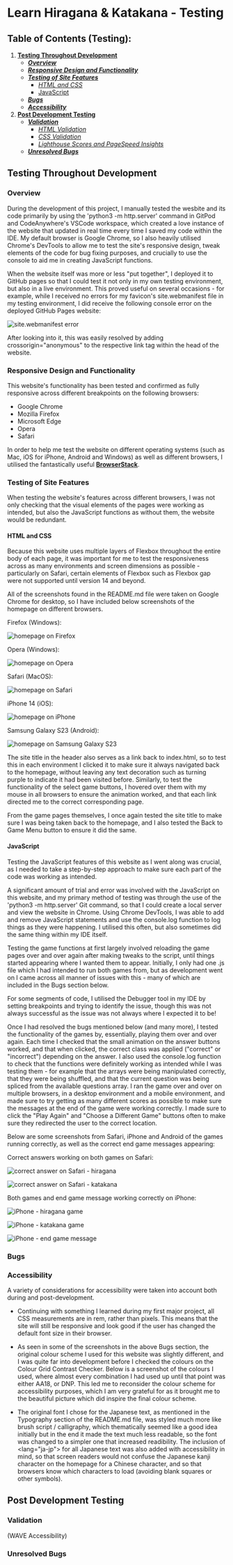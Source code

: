 # **Learn Hiragana & Katakana - Testing**

## **Table of Contents (Testing):**
1. [**Testing Throughout Development**](#testing-throughout-development)
    * [***Overview***](#overview)
    * [***Responsive Design and Functionality***](#responsive-design-and-functionality)
    * [***Testing of Site Features***](#testing-of-site-features)
        * [*HTML and CSS*](#html-and-css)
        * [JavaScript](#javascript)
    * [***Bugs***](#bugs)
    * [***Accessibility***](#accessibility)
1. [**Post Development Testing**](#post-development-testing)
    * [***Validation***](#validation)
        * [*HTML Validation*](#html-validation)
        * [*CSS Validation*](#css-validation)
        * [*Lighthouse Scores and PageSpeed Insights*](#lighthouse-scores-and-pagespeed-insights)
    * [***Unresolved Bugs***](#unresolved-bugs)

## Testing Throughout Development

### Overview

During the development of this project, I manually tested the wesbite and its code primarily by using the 'python3 -m http.server' command in GitPod and CodeAnywhere's VSCode workspace, which created a love instance of the website that updated in real time every time I saved my code within the IDE. My default browser is Google Chrome, so I also heavily utilised Chrome's DevTools to allow me to test the site's responsive design, tweak elements of the code for bug fixing purposes, and crucially to use the console to aid me in creating JavaScript functions.

When the website itself was more or less "put together", I deployed it to GitHub pages so that I could test it not only in my own testing environment, but also in a live environment. This proved useful on several occasions - for example, while I received no errors for my favicon's site.webmanifest file in my testing environment, I did receive the following console error on the deployed GitHub Pages website:

![site.webmanifest error](docs/screenshots/site-webmanifest-error.png)

After looking into it, this was easily resolved by adding crossorigin="anonymous" to the respective link tag within the head of the website. 

### Responsive Design and Functionality

This website's functionality has been tested and confirmed as fully responsive across different breakpoints on the following browsers:

* Google Chrome
* Mozilla Firefox
* Microsoft Edge
* Opera
* Safari

In order to help me test the website on different operating systems (such as Mac, iOS for iPhone, Android and Windows) as well as different browsers, I utilised the fantastically useful [**BrowserStack**](https://www.browserstack.com/live).

### Testing of Site Features

When testing the website's features across different browsers, I was not only checking that the visual elements of the pages were working as intended, but also the JavaScript functions as without them, the website would be redundant.

#### HTML and CSS

Because this website uses multiple layers of Flexbox throughout the entire body of each page, it was important for me to test the responsiveness across as many environments and screen dimensions as possible - particularly on Safari, certain elements of Flexbox such as Flexbox gap were not supported until version 14 and beyond.

All of the screenshots found in the README.md file were taken on Google Chrome for desktop, so I have included below screenshots of the homepage on different browsers.

Firefox (Windows):

![homepage on Firefox](docs/screenshots/firefox-homepage.png)

Opera (Windows):

![homepage on Opera](docs/screenshots/opera-homepage.png)

Safari (MacOS):

![homepage on Safari](docs/screenshots/safari-homepage.png)

iPhone 14 (iOS):

![homepage on iPhone](docs/screenshots/iphone-homepage.png)

Samsung Galaxy S23 (Android):

![homepage on Samsung Galaxy S23](docs/screenshots/android-s23-homepage.png)

The site title in the header also serves as a link back to index.html, so to test this in each environment I clicked it to make sure it always navigated back to the homepage, without leaving any text decoration such as turning purple to indicate it had been visited before. Similarly, to test the functionality of the select game buttons, I hovered over them with my mouse in all browsers to ensure the animation worked, and that each link directed me to the correct corresponding page.

From the game pages themselves, I once again tested the site title to make sure I was being taken back to the homepage, and I also tested the Back to Game Menu button to ensure it did the same.

#### JavaScript

Testing the JavaScript features of this website as I went along was crucial, as I needed to take a step-by-step approach to make sure each part of the code was working as intended.

A significant amount of trial and error was involved with the JavaScript on this website, and my primary method of testing was through the use of the 'python3 -m http.server' Git command, so that I could create a local server and view the website in Chrome. Using Chrome DevTools, I was able to add and remove JavaScript statements and use the console.log function to log things as they were happening. I utilised this often, but also sometimes did the same thing within my IDE itself.

Testing the game functions at first largely involved reloading the game pages over and over again after making tweaks to the script, until things started appearing where I wanted them to appear. Initially, I only had one .js file which I had intended to run both games from, but as development went on I came across all manner of issues with this - many of which are included in the Bugs section below.

For some segments of code, I utilised the Debugger tool in my IDE by setting breakpoints and trying to identify the issue, though this was not always successful as the issue was not always where I expected it to be!

Once I had resolved the bugs mentioned below (and many more), I tested the functionality of the games by, essentially, playing them over and over again. Each time I checked that the small animation on the answer buttons worked, and that when clicked, the correct class was applied ("correct" or "incorrect") depending on the answer. I also used the console.log function to check that the functions were definitely working as intended while I was testing them - for example that the arrays were being manipulated correctly, that they were being shuffled, and that the current question was being spliced from the available questions array. I ran the game over and over on multiple browsers, in a desktop environment and a mobile environment, and made sure to try getting as many different scores as possible to make sure the messages at the end of the game were working correctly. I made sure to click the "Play Again" and "Choose a Different Game" buttons often to make sure they redirected the user to the correct location.

Below are some screenshots from Safari, iPhone and Android of the games running correctly, as well as the correct end game messages appearing:

Correct answers working on both games on Safari:

![correct answer on Safari - hiragana](docs/screenshots/safari-hiragana-correct.png)

![correct answer on Safari - katakana](docs/screenshots/safari-katakana-correct.png)

Both games and end game message working correctly on iPhone:

![iPhone - hiragana game](docs/screenshots/iphone-hiragana.png)

![iPhone - katakana game](docs/screenshots/iphone-katakana.png)

![iPhone - end game message](docs/screenshots/iphone-endgame.png)



### Bugs



### Accessibility

A variety of considerations for accessibility were taken into account both during and post-development.

* Continuing with something I learned during my first major project, all CSS measurements are in rem, rather than pixels. This means that the site will still be responsive and look good if the user has changed the default font size in their browser.

* As seen in some of the screenshots in the above Bugs section, the original colour scheme I used for this website was slightly different, and I was quite far into development before I checked the colours on the Colour Grid Contrast Checker. Below is a screenshot of the colours I used, where almost every combination I had used up until that point was either AA18, or DNP. This led me to reconsider the colour scheme for accessibility purposes, which I am very grateful for as it brought me to the beautiful picture which did inspire the final colour scheme.

* The original font I chose for the Japanese text, as mentioned in the Typography section of the README.md file, was styled much more like brush script / calligraphy, which thematically seemed like a good idea initially but in the end it made the text much less readable, so the font was changed to a simpler one that increased readibility. The inclusion of <lang="ja-jp"> for all Japanese text was also added with accessibility in mind, so that screen readers would not confuse the Japanese kanji character on the homepage for a Chinese character, and so that browsers know which characters to load (avoiding blank squares or other symbols).

## Post Development Testing

### Validation

(WAVE Accessibility)

### Unresolved Bugs